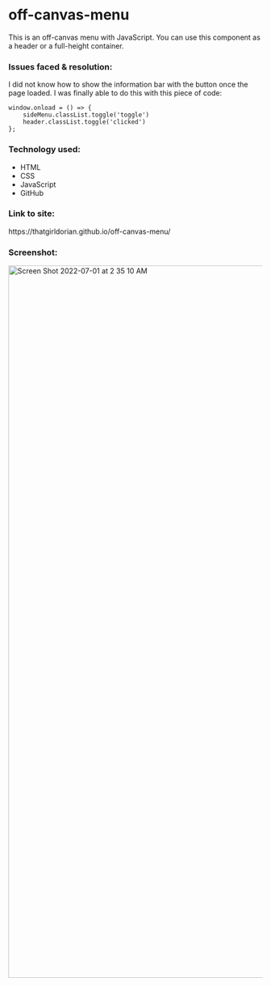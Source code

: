 # off-canvas-menu
 This is an off-canvas menu with JavaScript. You can use this component as a header or a full-height container.
 
<h3>Issues faced & resolution:</h3>
I did not know how to show the information bar with the button once the page loaded. I was finally able to do this with this piece of code:

```
window.onload = () => {
    sideMenu.classList.toggle('toggle')
    header.classList.toggle('clicked')
};

```


<h3>Technology used:</h3>

- HTML
- CSS
- JavaScript
- GitHub


<h3>Link to site:</h3>
https://thatgirldorian.github.io/off-canvas-menu/


<h3>Screenshot:</h3>
<img width="1409" alt="Screen Shot 2022-07-01 at 2 35 10 AM" src="https://user-images.githubusercontent.com/40691059/176791126-97c97b43-0cba-4c79-8e83-bda315635641.png">

